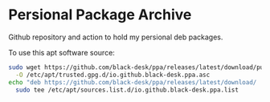 # Persional Package Archive

Github repository and action to hold my persional deb packages.

To use this apt software source:

```bash
sudo wget https://github.com/black-desk/ppa/releases/latest/download/pub.key \
  -O /etc/apt/trusted.gpg.d/io.github.black-desk.ppa.asc
echo "deb https://github.com/black-desk/ppa/releases/latest/download/ ./" | \
  sudo tee /etc/apt/sources.list.d/io.github.black-desk.ppa.list
```
